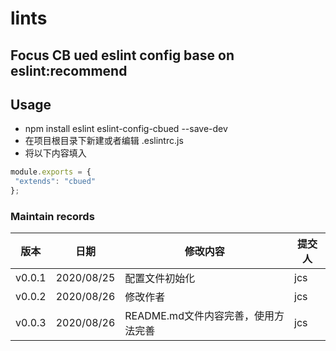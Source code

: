 # lints
## Focus CB ued eslint config base on eslint:recommend
## Usage
 - npm install eslint eslint-config-cbued --save-dev
 - 在项目根目录下新建或者编辑 .eslintrc.js 
 - 将以下内容填入
 ```javascript
 module.exports = {
  "extends": "cbued"
 };
 ```

### Maintain records
|  版本   | 日期  | 修改内容 | 提交人 |
|  ----  | ----  | ----  | ----  |
| v0.0.1  | 2020/08/25 |配置文件初始化  | jcs |
| v0.0.2  | 2020/08/26 |修改作者 | jcs |
| v0.0.3  | 2020/08/26 |README.md文件内容完善，使用方法完善 | jcs |

